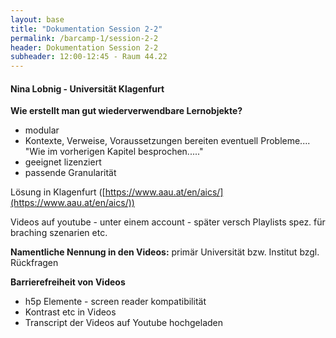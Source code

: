 ```yaml
---
layout: base
title: "Dokumentation Session 2-2"
permalink: /barcamp-1/session-2-2
header: Dokumentation Session 2-2
subheader: 12:00-12:45 - Raum 44.22
---
```


#### Nina Lobnig - Universität Klagenfurt

**Wie erstellt man gut wiederverwendbare Lernobjekte?**
* modular
* Kontexte, Verweise,  Voraussetzungen bereiten eventuell Probleme....  "Wie im vorherigen Kapitel besprochen....."
* geeignet lizenziert
* passende Granularität

Lösung in Klagenfurt ([https://www.aau.at/en/aics/](https://www.aau.at/en/aics/))

Videos auf youtube - unter einem account - später versch Playlists spez. für braching szenarien etc.

**Namentliche Nennung in den Videos:**
primär Universität bzw. Institut bzgl. Rückfragen
    
**Barrierefreiheit von Videos**
* h5p Elemente - screen reader kompatibilität
* Kontrast etc in Videos
* Transcript der Videos auf Youtube hochgeladen 



